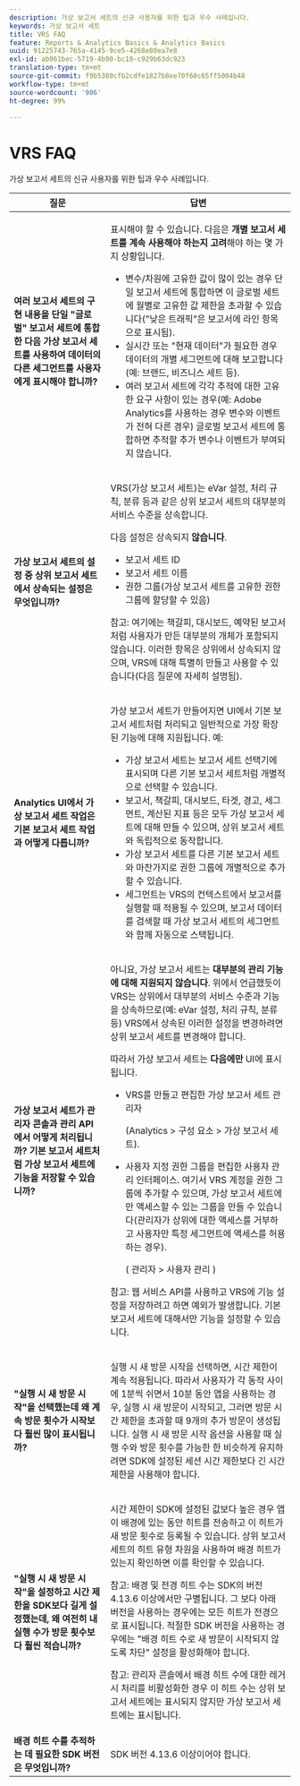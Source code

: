 ```yaml
---
description: 가상 보고서 세트의 신규 사용자를 위한 팁과 우수 사례입니다.
keywords: 가상 보고서 세트
title: VRS FAQ
feature: Reports & Analytics Basics & Analytics Basics
uuid: 91225743-765a-4145-9ce5-4268e80ea7e8
exl-id: ab961bec-5719-4b90-bc10-c929b63dc923
translation-type: tm+mt
source-git-commit: f9b5380cfb2cdfe1827b8ee70f60c65ff5004b48
workflow-type: tm+mt
source-wordcount: '906'
ht-degree: 99%

---
```


# VRS FAQ

가상 보고서 세트의 신규 사용자를 위한 팁과 우수 사례입니다.

<table id="table_4D9DE70984674B65AD7D40E3D1479CD2"> 
 <thead> 
  <tr> 
   <th colname="col1" class="entry"> 질문 </th> 
   <th colname="col2" class="entry"> 답변 </th> 
  </tr> 
 </thead>
 <tbody> 
  <tr> 
   <td colname="col1"> <b>여러 보고서 세트의 구현 내용을 단일 "글로벌" 보고서 세트에 통합한 다음 가상 보고서 세트를 사용하여 데이터의 다른 세그먼트를 사용자에게 표시해야 합니까?</b> </td> 
   <td colname="col2"> <p>표시해야 할 수 있습니다. 다음은 <b>개별 보고서 세트를 계속 사용해야 하는지 고려</b>해야 하는 몇 가지 상황입니다. </p> 
    <ul> 
     <li>변수/차원에 고유한 값이 많이 있는 경우 단일 보고서 세트에 통합하면 이 글로벌 세트에 월별로 고유한 값 제한을 초과할 수 있습니다("낮은 트래픽"은 보고서에 라인 항목으로 표시됨). </li> 
     <li>실시간 또는 "현재 데이터"가 필요한 경우 데이터의 개별 세그먼트에 대해 보고합니다(예: 브랜드, 비즈니스 세트 등). </li> 
     <li>여러 보고서 세트에 각각 추적에 대한 고유한 요구 사항이 있는 경우(예: Adobe Analytics를 사용하는 경우 변수와 이벤트가 전혀 다른 경우) 글로벌 보고서 세트에 통합하면 추적할 추가 변수나 이벤트가 부여되지 않습니다. </li> 
    </ul> </td> 
  </tr> 
  <tr> 
   <td colname="col1"> <b>가상 보고서 세트의 설정 중 상위 보고서 세트에서 상속되는 설정은 무엇입니까? </b> </td> 
   <td colname="col2"> <p>VRS(가상 보고서 세트)는 eVar 설정, 처리 규칙, 분류 등과 같은 상위 보고서 세트의 대부분의 서비스 수준을 상속합니다. </p> <p>다음 설정은 상속되지 <b>않습니다</b>. </p> 
    <ul> 
     <li>보고서 세트 ID </li> 
     <li>보고서 세트 이름 </li> 
     <li>권한 그룹(가상 보고서 세트를 고유한 권한 그룹에 할당할 수 있음) </li> 
    </ul> <p>참고: 여기에는 책갈피, 대시보드, 예약된 보고서처럼 사용자가 만든 대부분의 개체가 포함되지 않습니다. 이러한 항목은 상위에서 상속되지 않으며, VRS에 대해 특별히 만들고 사용할 수 있습니다(다음 질문에 자세히 설명됨). </p> </td> 
  </tr> 
  <tr> 
   <td colname="col1"> <b>Analytics UI에서 가상 보고서 세트 작업은 기본 보고서 세트 작업과 어떻게 다릅니까?</b> </td> 
   <td colname="col2"> <p>가상 보고서 세트가 만들어지면 UI에서 기본 보고서 세트처럼 처리되고 일반적으로 가장 확장된 기능에 대해 지원됩니다. 예: </p> 
    <ul> 
     <li>가상 보고서 세트는 보고서 세트 선택기에 표시되며 다른 기본 보고서 세트처럼 개별적으로 선택할 수 있습니다. </li> 
     <li>보고서, 책갈피, 대시보드, 타겟, 경고, 세그먼트, 계산된 지표 등은 모두 가상 보고서 세트에 대해 만들 수 있으며, 상위 보고서 세트와 독립적으로 동작합니다. </li> 
     <li>가상 보고서 세트를 다른 기본 보고서 세트와 마찬가지로 권한 그룹에 개별적으로 추가할 수 있습니다. </li> 
     <li>세그먼트는 VRS의 컨텍스트에서 보고서를 실행할 때 적용될 수 있으며, 보고서 데이터를 검색할 때 가상 보고서 세트의 세그먼트와 함께 자동으로 스택됩니다. </li> 
    </ul> </td> 
  </tr> 
  <tr> 
   <td colname="col1"> <b>가상 보고서 세트가 관리자 콘솔과 관리 API에서 어떻게 처리됩니까? 기본 보고서 세트처럼 가상 보고서 세트에 기능을 저장할 수 있습니까? </b> </td> 
   <td colname="col2"> <p>아니요, 가상 보고서 세트는 <b>대부분의 관리 기능에 대해 지원되지 않습니다</b>. 위에서 언급했듯이 VRS는 상위에서 대부분의 서비스 수준과 기능을 상속하므로(예: eVar 설정, 처리 규칙, 분류 등) VRS에서 상속된 이러한 설정을 변경하려면 상위 보고서 세트를 변경해야 합니다. </p> <p>따라서 가상 보고서 세트는 <b>다음에만</b> UI에 표시됩니다. </p> 
    <ul> 
     <li>VRS를 만들고 편집한 가상 보고서 세트 관리자 <p>(<span class="ignoretag"><span class="uicontrol">Analytics</span> &gt; <span class="uicontrol">구성 요소</span> &gt; <span class="uicontrol">가상 보고서 세트</span></span>). </p> </li> 
     <li id="li_E2B3F61A3013402697DCF6E0D32A62DC"> 사용자 지정 권한 그룹을 편집한 사용자 관리 인터페이스. 여기서 VRS 계정을 권한 그룹에 추가할 수 있으며, 가상 보고서 세트에만 액세스할 수 있는 그룹을 만들 수 있습니다(관리자가 상위에 대한 액세스를 거부하고 사용자만 특정 세그먼트에 액세스를 허용하는 경우). <p>( <span class="ignoretag"> <span class="uicontrol"> 관리자</span> &gt; <span class="uicontrol">사용자 관리 </span> </span>) </p> </li> 
    </ul> <p>참고: 웹 서비스 API를 사용하고 VRS에 기능 설정을 저장하려고 하면 예외가 발생합니다. 기본 보고서 세트에 대해서만 기능을 설정할 수 있습니다. </p> </td> 
  </tr> 
  <tr> 
   <td colname="col1"> <b>"실행 시 새 방문 시작"을 선택했는데 왜 계속 방문 횟수가 시작보다 훨씬 많이 표시됩니까?</b> </td> 
   <td colname="col2"> <p> 실행 시 새 방문 시작을 선택하면, 시간 제한이 계속 적용됩니다. 따라서 사용자가 각 동작 사이에 1분씩 쉬면서 10분 동안 앱을 사용하는 경우, 실행 시 새 방문이 시작되고, 그러면 방문 시간 제한을 초과할 때 9개의 추가 방문이 생성됩니다. 실행 시 새 방문 시작 옵션을 사용할 때 실행 수와 방문 횟수를 가능한 한 비슷하게 유지하려면 SDK에 설정된 세션 시간 제한보다 긴 시간 제한을 사용해야 합니다. </p> </td> 
  </tr> 
  <tr> 
   <td colname="col1"> <b> "실행 시 새 방문 시작"을 설정하고 시간 제한을 SDK보다 길게 설정했는데, 왜 여전히 내 실행 수가 방문 횟수보다 훨씬 적습니까?</b> </td> 
   <td colname="col2"> <p> 시간 제한이 SDK에 설정된 값보다 높은 경우 앱이 배경에 있는 동안 히트를 전송하고 이 히트가 새 방문 횟수로 등록될 수 있습니다. 상위 보고서 세트의 히트 유형 차원을 사용하여 배경 히트가 있는지 확인하면 이를 확인할 수 있습니다. </p> <p> <p>참고: 배경 및 전경 히트 수는 SDK의 버전 4.13.6 이상에서만 구별됩니다. 그 보다 아래 버전을 사용하는 경우에는 모든 히트가 전경으로 표시됩니다. 적절한 SDK 버전을 사용하는 경우에는 "배경 히트 수로 새 방문이 시작되지 않도록 차단" 설정을 활성화해야 합니다. </p> </p> <p> <p>참고: 관리자 콘솔에서 배경 히트 수에 대한 레거시 처리를 비활성화한 경우 이 히트 수는 상위 보고서 세트에는 표시되지 않지만 가상 보고서 세트에는 표시됩니다. </p> </p> </td> 
  </tr> 
  <tr> 
   <td colname="col1"> <b> 배경 히트 수를 추적하는 데 필요한 SDK 버전은 무엇입니까?</b> </td> 
   <td colname="col2"> <p> SDK 버전 4.13.6 이상이어야 합니다. </p> </td> 
  </tr> 
 </tbody> 
</table>
